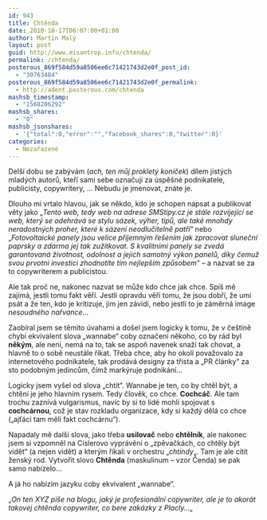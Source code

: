 ```yaml
---
id: 943
title: Chtěnda
date: 2010-10-17T06:07:00+01:00
author: Martin Malý
layout: post
guid: http://www.misantrop.info/chtenda/
permalink: /chtenda/
posterous_869f584d59a8506ee6c71421743d2e0f_post_id:
  - "30763484"
posterous_869f584d59a8506ee6c71421743d2e0f_permalink:
  - http://adent.posterous.com/chtenda
mashsb_timestamp:
  - "1568206292"
mashsb_shares:
  - "0"
mashsb_jsonshares:
  - '{"total":0,"error":"","facebook_shares":0,"twitter":0}'
categories:
  - Nezařazené
---
```

Del&scaron;&iacute; dobu se zab&yacute;v&aacute;m (_ach, ten můj proklet&yacute; kon&iacute;ček_) d&iacute;lem jist&yacute;ch mlad&yacute;ch autorů, kteř&iacute; sami sebe označuj&iacute; za &uacute;spě&scaron;n&eacute; podnikatele, publicisty, copywritery, &#8230; Nebudu je jmenovat, zn&aacute;te je.

Dlouho mi vrtalo hlavou, jak se někdo, kdo je schopen napsat a publikovat věty jako &#8222;_Tento web, tedy web na adrese SMStipy.cz je st&aacute;le rozv&iacute;jej&iacute;c&iacute; se web, kter&yacute; se odehr&aacute;v&aacute; se stylu s&aacute;zek, v&yacute;her, tipů, ale tak&eacute; mnohdy neradostn&yacute;ch proher, kter&eacute; k s&aacute;zen&iacute; neodlučitelně patř&iacute;_&#8220; nebo &#8222;_Fotovoltaick&eacute; panely jsou velice př&iacute;jemn&yacute;m ře&scaron;en&iacute;m jak zpracovat slunečn&iacute; paprsky a zdarma jej tak zužitkovat. S kvalitn&iacute;mi panely se zved&aacute; garantovan&aacute; životnost, odolnost a jejich samotn&yacute; v&yacute;kon panelů, d&iacute;ky čemuž svou prvotn&iacute; investici zhodnot&iacute;te t&iacute;m nejlep&scaron;&iacute;m způsobem_&#8220; &#8211; a nazvat se za to copywriterem a publicistou.

Ale tak proč ne, nakonec nazvat se může kdo chce jak chce. Sp&iacute;&scaron; mě zaj&iacute;m&aacute;, jestli tomu fakt věř&iacute;. Jestli opravdu věř&iacute; tomu, že jsou dobř&iacute;, že um&iacute; ps&aacute;t a že ten, kdo je kritizuje, jim jen z&aacute;vid&iacute;, nebo jestli to je z&aacute;měrn&aacute; image _nesoudn&eacute;ho nařvance_&#8230;

Zaob&iacute;ral jsem se těmito &uacute;vahami a do&scaron;el jsem logicky k tomu, že v če&scaron;tině chyb&iacute; ekvivalent slova &#8222;wannabe&#8220; coby označen&iacute; někoho, co by r&aacute;d byl **něk&yacute;m**, ale nen&iacute;, nem&aacute; na to, tak se aspoň navenek snaž&iacute; tak chovat, a hlavně to o sobě neust&aacute;le ř&iacute;kat. Třeba chce, aby ho okol&iacute; považovalo za internetov&eacute;ho podnikatele, tak prod&aacute;v&aacute; designy za třista a &#8222;PR čl&aacute;nky&#8220; za sto podobn&yacute;m jedincům, č&iacute;mž mark&yacute;ruje podnik&aacute;n&iacute;&#8230;

Logicky jsem vy&scaron;el od slova &#8222;cht&iacute;t&#8220;. Wannabe je ten, co by chtěl b&yacute;t, a chtěn&iacute; je jeho hlavn&iacute;m rysem. Tedy člověk, co chce. **Cochc&aacute;č**. Ale tam trochu zazn&iacute;v&aacute; vulgarismus, nav&iacute;c by si to lid&eacute; mohli spojovat s **cochc&aacute;rnou**, což je stav rozkladu organizace, kdy si každ&yacute; děl&aacute; co chce (&#8222;ajť&aacute;ci tam měli fakt cochc&aacute;rnu&#8220;).

Napadaly mě dal&scaron;&iacute; slova, jako třeba **usilovač** nebo **chtěln&iacute;k**, ale nakonec jsem si vzpomněl na C&iacute;slerovo vypr&aacute;věn&iacute; o &#8222;zpěvačk&aacute;ch, co chtěly b&yacute;t vidět&#8220; (a nejen vidět) a kter&yacute;m ř&iacute;kali v orchestru &#8222;_chtindy_&#8222;. Tam je ale c&iacute;tit žensk&yacute; rod. Vytvořit slovo **Chtěnda** (maskulinum &#8211; vzor Čenda) se pak samo nab&iacute;zelo&#8230;

A j&aacute; ho nab&iacute;z&iacute;m jazyku coby ekvivalent &#8222;wannabe&#8220;.

&#8222;_On ten XYZ p&iacute;&scaron;e na blogu, jak&yacute; je profesion&aacute;ln&iacute; copywriter, ale je to akor&aacute;t takovej chtěnda copywriter, co bere zak&aacute;zky z Placly&#8230;_&#8222;